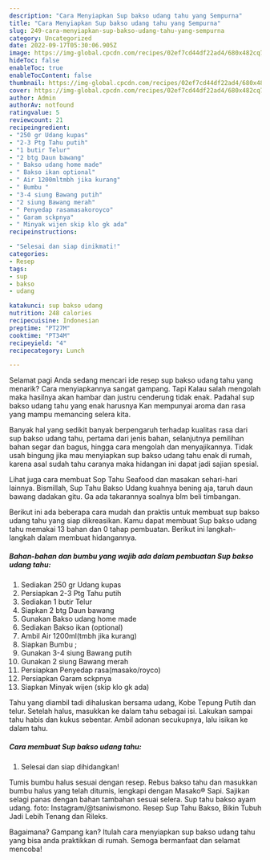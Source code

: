 ```yaml
---
description: "Cara Menyiapkan Sup bakso udang tahu yang Sempurna"
title: "Cara Menyiapkan Sup bakso udang tahu yang Sempurna"
slug: 249-cara-menyiapkan-sup-bakso-udang-tahu-yang-sempurna
category: Uncategorized
date: 2022-09-17T05:30:06.905Z
image: https://img-global.cpcdn.com/recipes/02ef7cd44df22ad4/680x482cq70/sup-bakso-udang-tahu-foto-resep-utama.jpg
hideToc: false
enableToc: true
enableTocContent: false
thumbnail: https://img-global.cpcdn.com/recipes/02ef7cd44df22ad4/680x482cq70/sup-bakso-udang-tahu-foto-resep-utama.jpg
cover: https://img-global.cpcdn.com/recipes/02ef7cd44df22ad4/680x482cq70/sup-bakso-udang-tahu-foto-resep-utama.jpg
author: Admin
authorAv: notfound
ratingvalue: 5
reviewcount: 21
recipeingredient:
- "250 gr Udang kupas"
- "2-3 Ptg Tahu putih"
- "1 butir Telur"
- "2 btg Daun bawang"
- " Bakso udang home made"
- " Bakso ikan optional"
- " Air 1200mltmbh jika kurang"
- " Bumbu "
- "3-4 siung Bawang putih"
- "2 siung Bawang merah"
- " Penyedap rasamasakoroyco"
- " Garam sckpnya"
- " Minyak wijen skip klo gk ada"
recipeinstructions:

- "Selesai dan siap dinikmati!"
categories:
- Resep
tags:
- sup
- bakso
- udang

katakunci: sup bakso udang 
nutrition: 248 calories
recipecuisine: Indonesian
preptime: "PT27M"
cooktime: "PT34M"
recipeyield: "4"
recipecategory: Lunch

---
```



Selamat pagi Anda sedang mencari ide resep sup bakso udang tahu yang menarik? Cara menyiapkannya sangat gampang. Tapi Kalau salah mengolah maka hasilnya akan hambar dan justru cenderung tidak enak. Padahal sup bakso udang tahu yang enak harusnya Kan mempunyai aroma dan rasa yang mampu memancing selera kita.


Banyak hal yang sedikit banyak berpengaruh terhadap kualitas rasa dari sup bakso udang tahu, pertama dari jenis bahan, selanjutnya pemilihan bahan segar dan bagus, hingga cara mengolah dan menyajikannya. Tidak usah bingung jika mau menyiapkan sup bakso udang tahu enak di rumah, karena asal sudah tahu caranya maka hidangan ini dapat jadi sajian spesial.

Lihat juga cara membuat Sop Tahu Seafood dan masakan sehari-hari lainnya. Bismillah, Sup Tahu Bakso Udang kuahnya bening aja, taruh daun bawang dadakan gitu. Ga ada takarannya soalnya blm beli timbangan.


Berikut ini ada beberapa cara mudah dan praktis untuk membuat sup bakso udang tahu yang siap dikreasikan. Kamu dapat membuat Sup bakso udang tahu memakai 13 bahan dan 0 tahap pembuatan. Berikut ini langkah-langkah dalam membuat hidangannya.

<!--inarticleads1-->

##### Bahan-bahan dan bumbu yang wajib ada dalam pembuatan Sup bakso udang tahu:

1. Sediakan 250 gr Udang kupas
1. Persiapkan 2-3 Ptg Tahu putih
1. Sediakan 1 butir Telur
1. Siapkan 2 btg Daun bawang
1. Gunakan  Bakso udang home made
1. Sediakan  Bakso ikan (optional)
1. Ambil  Air 1200ml(tmbh jika kurang)
1. Siapkan  Bumbu ;
1. Gunakan 3-4 siung Bawang putih
1. Gunakan 2 siung Bawang merah
1. Persiapkan  Penyedap rasa(masako/royco)
1. Persiapkan  Garam sckpnya
1. Siapkan  Minyak wijen (skip klo gk ada)


Tahu yang diambil tadi dihaluskan bersama udang, Kobe Tepung Putih dan telur. Setelah halus, masukkan ke dalam tahu sebagai isi. Lakukan sampai tahu habis dan kukus sebentar. Ambil adonan secukupnya, lalu isikan ke dalam tahu. 

<!--inarticleads2-->

##### Cara membuat Sup bakso udang tahu:


1. Selesai dan siap dihidangkan!

Tumis bumbu halus sesuai dengan resep. Rebus bakso tahu dan masukkan bumbu halus yang telah ditumis, lengkapi dengan Masako® Sapi. Sajikan selagi panas dengan bahan tambahan sesuai selera. Sup tahu bakso ayam udang. foto: Instagram/@tsaniwismono. Resep Sup Tahu Bakso, Bikin Tubuh Jadi Lebih Tenang dan Rileks. 

Bagaimana? Gampang kan? Itulah cara menyiapkan sup bakso udang tahu yang bisa anda praktikkan di rumah. Semoga bermanfaat dan selamat mencoba!
